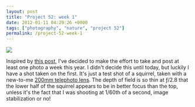 ```yaml
---
layout: post
title: "Project 52: week 1"
date: 2012-01-11 04:29:26 +0000
tags: ["photography", "nature", "project 52"]
permalink: /project-52-week-1
---
```




![](http://reluctanthacker.rollett.org/sites/default/files/images/P52_2012_wk1.jpg)

Inspired by [this
post](http://brightcloudyday.wordpress.com/2012/01/07/project-52-week-1/),
I've decided to make the effort to take and post at least one photo a
week this year. I didn't decide this until today, but luckily I have a
shot taken on the first. It's just a test shot of a squirrel, taken
with a new-to-me [200mm telephoto
lens](http://www.amazon.com/gp/product/B0013HAC0C?ie=UTF8&tag=thereluhack-20&linkCode=shr&camp=213733&creative=393177&creativeASIN=B0013HAC0C&ref_=pd_sim_p_28).
The depth of field is so thin at ƒ/2.8 that the lower half of the
squirrel appears to be in better focus than the top, unless it's the
fact that I was shooting at 1/60th of a second, image stabilization or
no!




